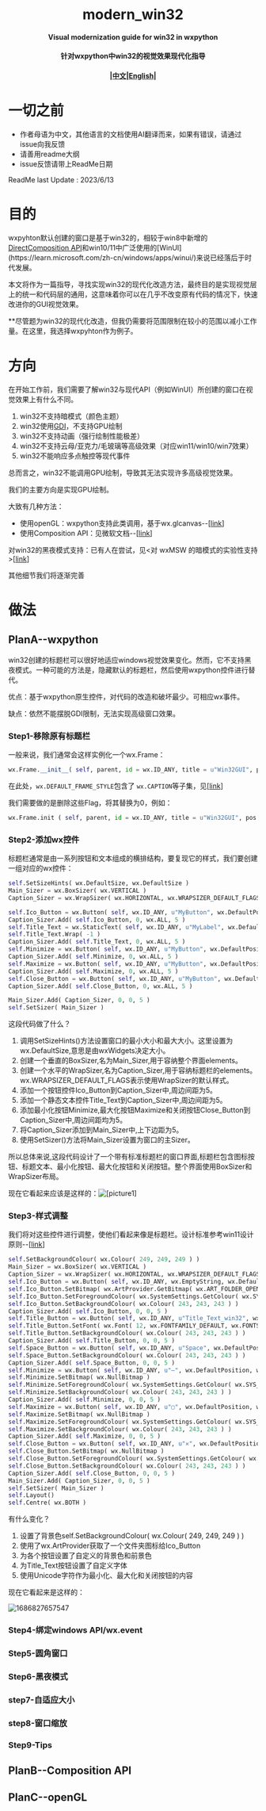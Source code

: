 <div align="center">

# modern_win32

#### Visual modernization guide for win32 in wxpython

#### 针对wxpython中win32的视觉效果现代化指导

#### |[中文]()|[English]()|

</div>

# 一切之前

* 作者母语为中文，其他语言的文档使用AI翻译而来，如果有错误，请通过issue向我反馈
* 请善用readme大纲
* issue反馈请带上ReadMe日期

ReadMe last Update : 2023/6/13

# 目的

wxpyhton默认创建的窗口是基于win32的，相较于win8中新增的[DirectComposition API](https://msdn.microsoft.com/en-us/library/windows/desktop/hh437371(v=vs.85).aspx)和win10/11中广泛使用的[WinUI](https://learn.microsoft.com/zh-cn/windows/apps/winui/)来说已经落后于时代发展。

本文将作为一篇指导，寻找实现win32的现代化改造方法，最终目的是实现视觉层上的统一和代码层的通用，这意味着你可以在几乎不改变原有代码的情况下，快速改进你的GUI视觉效果。

**尽管题为win32的现代化改造，但我仍需要将范围限制在较小的范围以减小工作量。在这里，我选择wxpyhton作为例子。

# 方向

在开始工作前，我们需要了解win32与现代API（例如WinUI）所创建的窗口在视觉效果上有什么不同。

1. win32不支持暗模式（颜色主题）
2. win32使用[GDI](https://learn.microsoft.com/zh-cn/windows/win32/gdi/windows-gdi)，不支持GPU绘制
3. win32不支持动画（强行绘制性能极差）
4. win32不支持云母/亚克力/毛玻璃等高级效果（对应win11/win10/win7效果）
5. win32不能响应多点触控等现代事件

总而言之，win32不能调用GPU绘制，导致其无法实现许多高级视觉效果。

我们的主要方向是实现GPU绘制。

大致有几种方法：

* 使用openGL：wxpython支持此类调用，基于wx.glcanvas--[[link](https://docs.wxpython.org/wx.glcanvas.GLCanvas.html)]
* 使用Composition API：见微软文档--[[link](https://learn.microsoft.com/zh-cn/windows/apps/desktop/modernize/using-the-visual-layer-with-win32)]

对win32的黑夜模式支持：已有人在尝试，见<对 wxMSW 的暗模式的实验性支持>[[link](https://github.com/wxWidgets/wxWidgets/pull/23028)]

其他细节我们将逐渐完善

# 做法

## PlanA--wxpython

win32创建的标题栏可以很好地适应windows视觉效果变化。然而，它不支持黑夜模式。一种可能的方法是，隐藏默认的标题栏，然后使用wxpython控件进行替代。

优点：基于wxpython原生控件，对代码的改造和破坏最少。可相应wx事件。

缺点：依然不能摆脱GDI限制，无法实现高级窗口效果。

### Step1-移除原有标题栏

一般来说，我们通常会这样实例化一个wx.Frame：

```python
wx.Frame.__init__( self, parent, id = wx.ID_ANY, title = u"Win32GUI", pos = wx.DefaultPosition, size = wx.Size( 500,300 ), style = wx.DEFAULT_FRAME_STYLE|wx.TAB_TRAVERSAL )
```

在此处，`wx.DEFAULT_FRAME_STYLE`包含了 `wx.CAPTION`等子集，见[[link](https://docs.wxpython.org/wx.Frame.html)]

我们需要做的是删除这些Flag，将其替换为0，例如：

```python
wx.Frame.init ( self, parent, id = wx.ID_ANY, title = u"Win32GUI", pos = wx.DefaultPosition, size = wx.Size( 500,300 ), style = 0|wx.TAB_TRAVERSAL )
```

### Step2-添加wx控件

标题栏通常是由一系列按钮和文本组成的横排结构，要复现它的样式，我们要创建一组对应的wx控件：

```python
self.SetSizeHints( wx.DefaultSize, wx.DefaultSize )
Main_Sizer = wx.BoxSizer( wx.VERTICAL )
Caption_Sizer = wx.WrapSizer( wx.HORIZONTAL, wx.WRAPSIZER_DEFAULT_FLAGS )

self.Ico_Button = wx.Button( self, wx.ID_ANY, u"MyButton", wx.DefaultPosition, wx.DefaultSize, 0 )
Caption_Sizer.Add( self.Ico_Button, 0, wx.ALL, 5 )
self.Title_Text = wx.StaticText( self, wx.ID_ANY, u"MyLabel", wx.DefaultPosition, wx.DefaultSize, 0 )
self.Title_Text.Wrap( -1 )
Caption_Sizer.Add( self.Title_Text, 0, wx.ALL, 5 )
self.Minimize = wx.Button( self, wx.ID_ANY, u"MyButton", wx.DefaultPosition, wx.DefaultSize, 0 )
Caption_Sizer.Add( self.Minimize, 0, wx.ALL, 5 )
self.Maximize = wx.Button( self, wx.ID_ANY, u"MyButton", wx.DefaultPosition, wx.DefaultSize, 0 )
Caption_Sizer.Add( self.Maximize, 0, wx.ALL, 5 )
self.Close_Button = wx.Button( self, wx.ID_ANY, u"MyButton", wx.DefaultPosition, wx.DefaultSize, 0 )
Caption_Sizer.Add( self.Close_Button, 0, wx.ALL, 5 )

Main_Sizer.Add( Caption_Sizer, 0, 0, 5 )
self.SetSizer( Main_Sizer )
```

这段代码做了什么？

1. 调用SetSizeHints()方法设置窗口的最小大小和最大大小。这里设置为wx.DefaultSize,意思是由wxWidgets决定大小。
2. 创建一个垂直的BoxSizer,名为Main_Sizer,用于容纳整个界面elements。
3. 创建一个水平的WrapSizer,名为Caption_Sizer,用于容纳标题栏的elements。 wx.WRAPSIZER_DEFAULT_FLAGS表示使用WrapSizer的默认样式。
4. 添加一个按钮控件Ico_Button到Caption_Sizer中,周边间距为5。
5. 添加一个静态文本控件Title_Text到Caption_Sizer中,周边间距为5。
6. 添加最小化按钮Minimize,最大化按钮Maximize和关闭按钮Close_Button到Caption_Sizer中,周边间距均为5。
7. 将Caption_Sizer添加到Main_Sizer中,上下边距为5。
8. 使用SetSizer()方法将Main_Sizer设置为窗口的主Sizer。

所以总体来说,这段代码设计了一个带有标准标题栏的窗口界面,标题栏包含图标按钮、标题文本、最小化按钮、最大化按钮和关闭按钮。整个界面使用BoxSizer和WrapSizer布局。

现在它看起来应该是这样的：![[picture1]](image/README/1686812765328.png)

### Step3-样式调整

我们将对这些控件进行调整，使他们看起来像是标题栏。设计标准参考win11设计原则--[[link](https://learn.microsoft.com/zh-cn/windows/apps/design/signature-experiences/design-principles)]

```python
self.SetBackgroundColour( wx.Colour( 249, 249, 249 ) )
Main_Sizer = wx.BoxSizer( wx.VERTICAL )
Caption_Sizer = wx.WrapSizer( wx.HORIZONTAL, wx.WRAPSIZER_DEFAULT_FLAGS )
self.Ico_Button = wx.Button( self, wx.ID_ANY, wx.EmptyString, wx.DefaultPosition, wx.Size( 32,32 ), wx.BORDER_NONE )
self.Ico_Button.SetBitmap( wx.ArtProvider.GetBitmap( wx.ART_FOLDER_OPEN, wx.ART_MENU ) )
self.Ico_Button.SetForegroundColour( wx.SystemSettings.GetColour( wx.SYS_COLOUR_WINDOWTEXT ) )
self.Ico_Button.SetBackgroundColour( wx.Colour( 243, 243, 243 ) )
Caption_Sizer.Add( self.Ico_Button, 0, 0, 5 )
self.Title_Button = wx.Button( self, wx.ID_ANY, u"Title_Text_win32", wx.DefaultPosition, wx.Size( -1,32 ), wx.BORDER_NONE )
self.Title_Button.SetFont( wx.Font( 12, wx.FONTFAMILY_DEFAULT, wx.FONTSTYLE_NORMAL, wx.FONTWEIGHT_NORMAL, False, "Segoe UI Variable Text" ) )
self.Title_Button.SetBackgroundColour( wx.Colour( 243, 243, 243 ) )
Caption_Sizer.Add( self.Title_Button, 0, 0, 5 )
self.Space_Button = wx.Button( self, wx.ID_ANY, u"Space", wx.DefaultPosition, wx.Size( -1,32 ), wx.BORDER_NONE )
self.Space_Button.SetBackgroundColour( wx.Colour( 243, 243, 243 ) )
Caption_Sizer.Add( self.Space_Button, 0, 0, 5 )
self.Minimize = wx.Button( self, wx.ID_ANY, u"–", wx.DefaultPosition, wx.Size( 32,32 ), wx.BORDER_NONE )
self.Minimize.SetBitmap( wx.NullBitmap )
self.Minimize.SetForegroundColour( wx.SystemSettings.GetColour( wx.SYS_COLOUR_WINDOWTEXT ) )
self.Minimize.SetBackgroundColour( wx.Colour( 243, 243, 243 ) )
Caption_Sizer.Add( self.Minimize, 0, 0, 5 )
self.Maximize = wx.Button( self, wx.ID_ANY, u"▢", wx.DefaultPosition, wx.Size( 32,32 ), wx.BORDER_NONE )
self.Maximize.SetBitmap( wx.NullBitmap )
self.Maximize.SetForegroundColour( wx.SystemSettings.GetColour( wx.SYS_COLOUR_WINDOWTEXT ) )
self.Maximize.SetBackgroundColour( wx.Colour( 243, 243, 243 ) )
Caption_Sizer.Add( self.Maximize, 0, 0, 5 )
self.Close_Button = wx.Button( self, wx.ID_ANY, u"✕", wx.DefaultPosition, wx.Size( 32,32 ), wx.BORDER_NONE )
self.Close_Button.SetBitmap( wx.NullBitmap )
self.Close_Button.SetForegroundColour( wx.SystemSettings.GetColour( wx.SYS_COLOUR_WINDOWTEXT ) )
self.Close_Button.SetBackgroundColour( wx.Colour( 243, 243, 243 ) )
Caption_Sizer.Add( self.Close_Button, 0, 0, 5 )
Main_Sizer.Add( Caption_Sizer, 0, 0, 5 )
self.SetSizer( Main_Sizer )
self.Layout()
self.Centre( wx.BOTH )
```

有什么变化？

1. 设置了背景色self.SetBackgroundColour( wx.Colour( 249, 249, 249 ) )
2. 使用了wx.ArtProvider获取了一个文件夹图标给Ico_Button
3. 为各个按钮设置了自定义的背景色和前景色
4. 为Title_Text按钮设置了自定义字体
5. 使用Unicode字符作为最小化、最大化和关闭按钮的内容

现在它看起来是这样的：

![1686827657547](image/README/1686827657547.png)

### Step4-绑定windows API/wx.event


### Step5-圆角窗口

### Step6-黑夜模式

### step7-自适应大小

### step8-窗口缩放

### Step9-Tips

## PlanB--Composition API

## PlanC--openGL
